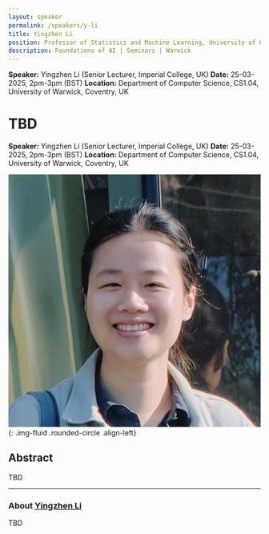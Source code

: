 ```yaml
---
layout: speaker
permalink: /speakers/y-li
title: Yingzhen Li
position: Professor of Statistics and Machine Learning, University of Oxford, UK
description: Foundations of AI | Seminars | Warwick
---
```


**Speaker:** Yingzhen Li (Senior Lecturer, Imperial College, UK)
**Date:** 25-03-2025, 2pm-3pm (BST)
**Location:** Department of Computer Science, CS1.04, University of Warwick, Coventry, UK


# TBD

**Speaker:** Yingzhen Li (Senior Lecturer, Imperial College, UK)
**Date:** 25-03-2025, 2pm-3pm (BST)
**Location:** Department of Computer Science, CS1.04, University of Warwick, Coventry, UK

![Yingzhen Li](/assets/img/y_li.jpg){: .img-fluid .rounded-circle .align-left}

## Abstract

TBD

---

### About [Yingzhen Li](http://yingzhenli.net/home/en/)

TBD

